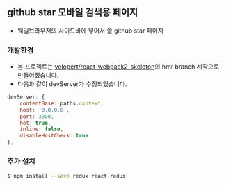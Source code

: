 ## github star 모바일 검색용 페이지 

- 웨일브라우저의 사이드바에 넣어서 쓸 github star 페이지

### 개발환경
- 본 프로젝트는 [velopert/react-webpack2-skeleton](https://github.com/velopert/react-webpack2-skeleton)의 hmr branch 시작으로 만들어졌습니다.
- 다음과 같이 devServer가 수정되었습니다.
```js
devServer: {
    contentBase: paths.context,
    host: '0.0.0.0',
    port: 3000,
    hot: true,
    inline: false,
    disableHostCheck: true
},
```

### 추가 설치
```bash
$ npm install --save redux react-redux
```
